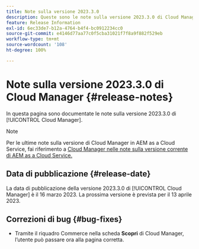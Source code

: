 ```yaml
---
title: Note sulla versione 2023.3.0
description: Queste sono le note sulla versione 2023.3.0 di Cloud Manager.
feature: Release Information
exl-id: 6ec33de7-b12a-4764-b4f4-bc0912234cc0
source-git-commit: e4146d77aa77c0f5cba31021f7f8a9f882f529eb
workflow-type: tm+mt
source-wordcount: '108'
ht-degree: 100%

---
```


# Note sulla versione 2023.3.0 di Cloud Manager {#release-notes}

In questa pagina sono documentate le note sulla versione 2023.3.0 di [!UICONTROL Cloud Manager].

>[!NOTE]
>
>Per le ultime note sulla versione di Cloud Manager in AEM as a Cloud Service, fai riferimento a [Cloud Manager nelle note sulla versione corrente di AEM as a Cloud Service.](https://experienceleague.adobe.com/docs/experience-manager-cloud-service/content/implementing/using-cloud-manager/release-notes-cloud-manager/release-notes-cm-current.html?lang=it)

## Data di pubblicazione {#release-date}

La data di pubblicazione della versione 2023.3.0 di [!UICONTROL Cloud Manager] è il 16 marzo 2023. La prossima versione è prevista per il 13 aprile 2023.

## Correzioni di bug {#bug-fixes}

* Tramite il riquadro Commerce nella scheda **Scopri** di Cloud Manager, l’utente può passare ora alla pagina corretta.
